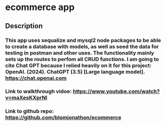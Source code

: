 # ecommerce app
## Description
### This app uses sequalize and mysql2 node packages to be able to create a database with models, as well as seed the data for testing in postman and other uses. The functionality mainly sets up the routes to perfom all CRUD functions. I am going to cite Chat GPT because I relied heavily on it for this project: OpenAI. (2024). ChatGPT (3.5) [Large language model]. https://chat.openai.com
### Link to walkthrough vidoe: https://www.youtube.com/watch?v=maXesKXprNI
### Link to github repo: https://github.com/blomjonathon/ecommerce

